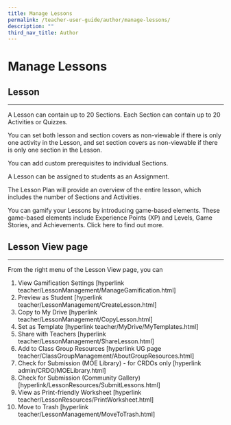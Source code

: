 ```yaml
---
title: Manage Lessons
permalink: /teacher-user-guide/author/manage-lessons/
description: ""
third_nav_title: Author
---
```

<h1 id="manage-lessons">Manage Lessons</h1>
<h2 id="-lesson-">Lesson</h2>
<hr>
<p>A Lesson can contain up to 20 Sections. Each Section can contain up to 20 Activities or Quizzes. </p>
<p>You can set both lesson and section covers as non-viewable if there is only one activity in the Lesson, and set section covers as non-viewable if there is only one section in the Lesson. </p>
<p>You can add custom prerequisites to individual Sections.</p>
<p>A Lesson can be assigned to students as an Assignment.</p>
<p>The Lesson Plan will provide an overview of the entire lesson, which includes the number of Sections and Activities.</p>
<p>You can gamify your Lessons by introducing game-based elements. These game-based elements include Experience Points (XP) and Levels, Game Stories, and Achievements. Click here to find out more.</p>
<h2 id="lesson-view-page">Lesson View page</h2>
<hr>
<p>From the right menu of the Lesson View page, you can </p>
<ol>
<li>View Gamification Settings [hyperlink teacher/LessonManagement/ManageGamification.html]</li>
<li>Preview as Student [hyperlink teacher/LessonManagement/CreateLesson.html]</li>
<li>Copy to My Drive [hyperlink teacher/LessonManagement/CopyLesson.html]</li>
<li>Set as Template [hyperlink teacher/MyDrive/MyTemplates.html]</li>
<li>Share with Teachers [hyperlink teacher/LessonManagement/ShareLesson.html]</li>
<li>Add to Class Group Resources [hyperlink UG page teacher/ClassGroupManagement/AboutGroupResources.html]</li>
<li>Check for Submission (MOE Library) - for CRDOs only [hyperlink admin/CRDO/MOELibrary.html]</li>
<li>Check for Submission (Community Gallery) [hyperlink/LessonResources/SubmitLessons.html]</li>
<li>View as Print-friendly Worksheet [hyperlink teacher/LessonResources/PrintWorksheet.html]</li>
<li>Move to Trash [hyperlink teacher/LessonManagement/MoveToTrash.html]</li>
</ol>